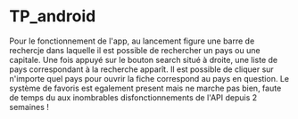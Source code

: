 # TP_android

Pour le fonctionnement de l'app, au lancement figure une barre de rechercje dans laquelle il est possible de rechercher un pays ou une capitale. Une fois appuyé sur le bouton search situé à droite, une liste de pays correspondant à la recherche apparît. Il est possible de cliquer sur n'importe quel pays pour ouvrir la fiche correspond au pays en question. Le système de favoris est egalement present mais ne marche pas bien, faute de temps du aux inombrables disfonctionnements de l'API depuis 2 semaines !
